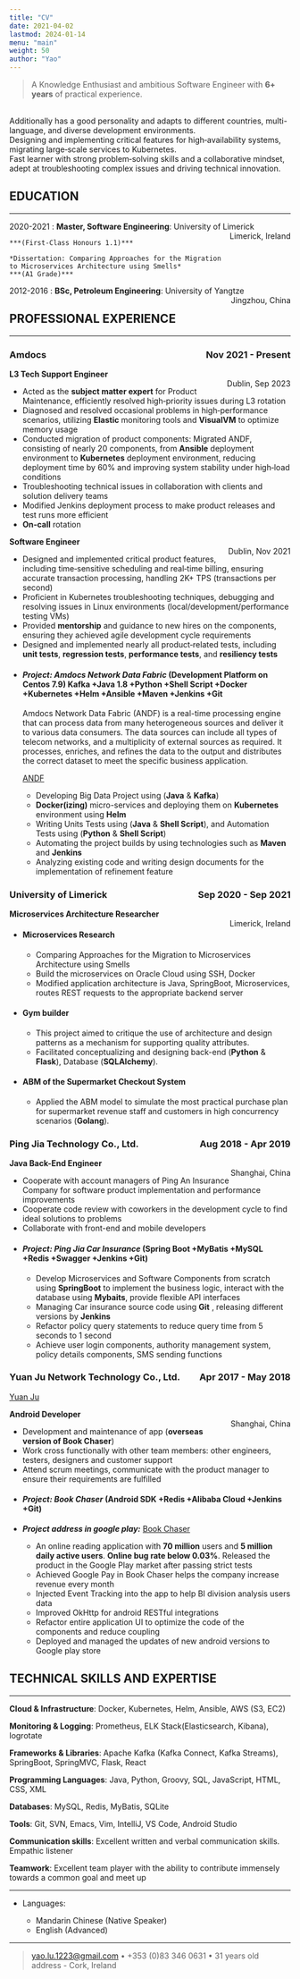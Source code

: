 ```yaml
---
title: "CV"
date: 2021-04-02
lastmod: 2024-01-14
menu: "main"
weight: 50
author: "Yao"
---
```




>  A Knowledge Enthusiast and ambitious Software Engineer with **6+ years** of practical experience.
<br> 
Additionally has a good personality and adapts to different countries, multi-language, and diverse development environments.
<br> 
Designing and implementing critical features for high‑availability systems, migrating large‑scale services to Kubernetes.
<br>
Fast learner with strong problem‑solving skills and a collaborative mindset, adept at troubleshooting complex issues and driving technical innovation.
<br>

## **EDUCATION**

---------

2020-2021 
:   **Master, Software Engineering**: University of Limerick 
<span style="float:right">Limerick, Ireland</span> 

    ***(First-Class Honours 1.1)***

    *Dissertation: Comparing Approaches for the Migration to Microservices Architecture using Smells*   
    ***(A1 Grade)***

2012-2016
:   **BSc, Petroleum Engineering**: University of Yangtze 
<span style="float:right">Jingzhou, China</span> 



## **PROFESSIONAL EXPERIENCE** 
--------------------
### **Amdocs<span style="float:right">Nov 2021 - Present</span>** 
**L3 Tech Support Engineer**	  		 
<span style="float:right">Dublin, Sep 2023</span>

 * Acted as the **subject matter expert** for Product Maintenance, efficiently resolved high‑priority issues during L3 rotation
 * Diagnosed and resolved occasional problems in high‑performance scenarios, utilizing **Elastic** monitoring tools and **VisualVM** to optimize
memory usage
 * Conducted migration of product components: Migrated ANDF, consisting of nearly 20 components, from **Ansible** deployment environment
to **Kubernetes** deployment environment, reducing deployment time by 60% and improving system stability under high‑load conditions
 * Troubleshooting technical issues in collaboration with clients and solution delivery teams
 * Modified Jenkins deployment process to make product releases and test runs more efficient
 * **On‑call** rotation

**Software Engineer**	  		 
<span style="float:right">Dublin, Nov 2021</span>

 * Designed and implemented critical product features, including time‑sensitive scheduling and real‑time billing, ensuring accurate transaction
processing, handling 2K+ TPS (transactions per second)
 *  Proficient in Kubernetes troubleshooting techniques, debugging and resolving issues in Linux environments (local/development/performance
testing VMs)
 *  Provided **mentorship** and guidance to new hires on the components, ensuring they achieved agile development cycle requirements
 *  Designed and implemented nearly all product‑related tests, including **unit tests**, **regression tests**, **performance tests**, and **resiliency tests**
 <!-- //todo: describe sth about mentor  -->
 - #### ***Project: Amdocs Network Data Fabric***  (Development Platform on Centos 7.9) Kafka +Java 1.8 +Python +Shell Script +Docker +Kubernetes +Helm +Ansible +Maven +Jenkins +Git
  
    Amdocs Network Data Fabric (ANDF) is a real-time processing engine that can process data from many heterogeneous sources and deliver it to various data consumers. The data sources can include all types of telecom networks, and a multiplicity of external sources as required. It processes, enriches, and refines the data to the output and distributes the correct dataset to meet the specific business application.

    [ANDF](https://www.openet.com/data/)
   * Developing Big Data Project using (**Java** & **Kafka**)
   * **Docker(izing)** micro-services and deploying them on **Kubernetes** environment using **Helm**
   * Writing Units Tests using (**Java** & **Shell Script**), and Automation Tests using (**Python** & **Shell Script**)
   * Automating the project builds by using technologies such as **Maven** and **Jenkins**
   * Analyzing existing code and writing design documents for the implementation of refinement feature
### **University of Limerick <span style="float:right">Sep 2020 - Sep 2021</span>** 

**Microservices Architecture Researcher**									 
<span style="float:right">Limerick, Ireland</span>

- #### Microservices Research
    * Comparing Approaches for the Migration to Microservices Architecture using Smells
    * Build the microservices on Oracle Cloud using SSH, Docker
    * Modified application architecture is Java, SpringBoot, Microservices, routes REST requests to the appropriate backend server
- #### Gym builder
    * This project aimed to critique the use of architecture and design patterns as a mechanism for supporting quality attributes. 
    * Facilitated conceptualizing and designing back-end (**Python** & **Flask**), Database (**SQLAlchemy**). 
- #### ABM of the Supermarket Checkout System 
    * Applied the ABM model to simulate the most practical purchase plan for supermarket revenue staff and customers in high concurrency scenarios (**Golang**). 


### **Ping Jia Technology Co., Ltd.<span style="float:right">Aug 2018 - Apr 2019</span>** 
**Java Back-End Engineer**	  		 
<span style="float:right">Shanghai, China</span>				

* Cooperate with account managers of Ping An Insurance Company for software product implementation and performance improvements 
* Cooperate code review with coworkers in the development cycle to find ideal solutions to problems
* Collaborate with front-end and mobile developers

 - #### ***Project: Ping Jia Car Insurance*** (Spring Boot +MyBatis +MySQL +Redis +Swagger +Jenkins +Git) 
    * Develop Microservices and Software Components from scratch using **SpringBoot** to implement the business logic, interact with the database using **Mybaits**, provide flexible API interfaces
    * Managing Car insurance source code using **Git** , releasing different versions by **Jenkins**
    * Refactor policy query statements to reduce query time from 5 seconds to 1 second
    * Achieve user login components, authority management system, policy details components, SMS sending functions
   

### **Yuan Ju Network Technology Co., Ltd.<span style="float:right">Apr 2017 - May 2018</span>** 
   [Yuan Ju](http://www.1391.com/)
<br>

**Android Developer** 								 
<span style="float:right">Shanghai, China</span> 

* Development and maintenance of app (**overseas version of Book Chaser**)
* Work cross functionally with other team members: other engineers, testers, designers and customer support
* Attend scrum meetings, communicate with the product manager to ensure their requirements are fulfilled

- ####  ***Project: Book Chaser*** (Android SDK +Redis +Alibaba Cloud +Jenkins +Git)

- ***Project address in google play:*** [Book Chaser](https://play.google.com/store/apps/details?id=com.ushaqi.zhuishushenqi.play) 

    * An online reading application with **70 million** users and **5 million daily active users**.  **Online bug rate below 0.03%**. Released the product in the Google Play market after passing strict tests  
    * Achieved Google Pay in Book Chaser helps the company increase revenue every month
    * Injected Event Tracking into the app to help BI division analysis users data
    * Improved OkHttp for android RESTful integrations
    * Refactor entire application UI to optimize the code of the components and reduce coupling
    * Deployed and managed the updates of new android versions to Google play store



## **TECHNICAL SKILLS AND EXPERTISE**
----------


**Cloud & Infrastructure**: Docker, Kubernetes, Helm, Ansible, AWS (S3, EC2)

**Monitoring & Logging**: Prometheus, ELK Stack(Elasticsearch, Kibana), logrotate

**Frameworks & Libraries**: Apache Kafka (Kafka Connect, Kafka Streams), SpringBoot, SpringMVC, Flask, React

**Programming Languages**: Java, Python, Groovy, SQL, JavaScript, HTML, CSS, XML

**Databases**: MySQL, Redis, MyBatis, SQLite

**Tools**: Git, SVN, Emacs, Vim, IntelliJ, VS Code, Android Studio

**Communication skills**: Excellent written and verbal communication skills. Empathic listener

**Teamwork**: Excellent team player with the ability to contribute immensely towards a common goal and meet up


----------------------------------------

* Languages:

     * Mandarin Chinese (Native Speaker)
     * English (Advanced)

----

> <yao.lu.1223@gmail.com> • +353 (0)83 346 0631 • 31 years old\
> address - Cork, Ireland
